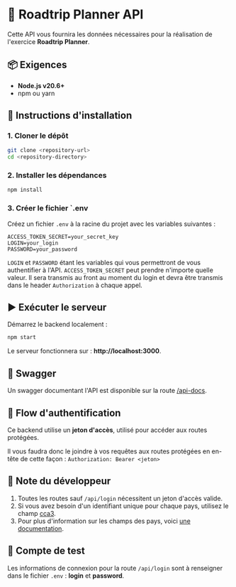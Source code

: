 # 🔐 Roadtrip Planner API

Cette API vous fournira les données nécessaires pour la réalisation de l'exercice **Roadtrip Planner**.

## 📦 Exigences

- **Node.js v20.6+**
- npm ou yarn

## 🚀 Instructions d'installation

### 1. Cloner le dépôt

```bash
git clone <repository-url>
cd <repository-directory>
```

### 2. Installer les dépendances

```bash
npm install
```

### 3. Créer le fichier `.env

Créez un fichier `.env` à la racine du projet avec les variables suivantes :

```env
ACCESS_TOKEN_SECRET=your_secret_key
LOGIN=your_login
PASSWORD=your_password
```

`LOGIN` et `PASSWORD` étant les variables qui vous permettront de vous authentifier à l'API.
`ACCESS_TOKEN_SECRET` peut prendre n'importe quelle valeur. Il sera transmis au front au moment du login et devra être transmis dans le header `Authorization` à chaque appel.

## ▶️ Exécuter le serveur

Démarrez le backend localement :

```bash
npm start
```

Le serveur fonctionnera sur : **http://localhost:3000**.

## 🔌 Swagger

Un swagger documentant l'API est disponible sur la route [/api-docs](http://localhost:3000/api-docs).

## 🔐 Flow d'authentification

Ce backend utilise un **jeton d'accès**, utilisé pour accéder aux routes protégées.

Il vous faudra donc le joindre à vos requêtes aux routes protégées en en-tête de cette façon : `Authorization: Bearer <jeton>`

## 🧠 Note du développeur

1. Toutes les routes sauf `/api/login` nécessitent un jeton d'accès valide.
2. Si vous avez besoin d'un identifiant unique pour chaque pays, utilisez le champ [cca3](https://en.wikipedia.org/wiki/ISO_3166-1_alpha-3).
3. Pour plus d'information sur les champs des pays, voici [une documentation](https://gitlab.com/restcountries/restcountries/-/blob/master/FIELDS.md?ref_type=heads).

## 👤 Compte de test

Les informations de connexion pour la route `/api/login` sont à renseigner dans le fichier `.env` : **login** et **password**.
